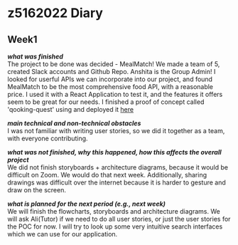 # z5162022 Diary

## Week1

**_what was finished_**  
The project to be done was decided - MealMatch! We made a team of 5, created Slack accounts and Github Repo. Anshita is the Group Admin!
I looked for userful APIs we can incorporate into our project, and found MealMatch to be the most comprehensive food API, with a reasonable price. I used it with a React Application to test it, and the features it offers seem to be great for our needs.
I finished a proof of concept called 'qooking-quest' using and deployed it [here](https://qooking-quest.netlify.app/#/recipe)

**_main technical and non-technical obstacles_**  
I was not familiar with writing user stories, so we did it together as a team, with everyone contributing.

**_what was not finished, why this happened, how this affects the overall project_**  
We did not finish storyboards + architecture diagrams, because it would be difficult on Zoom. We would do that next week. Additionally, sharing drawings was difficult over the internet because it is harder to gesture and draw on the screen.

**_what is planned for the next period (e.g., next week)_**  
We will finish the flowcharts, storyboards and architecture diagrams. We will ask Ali(Tutor) if we need to do all user stories, or just the user stories for the POC for now. I will try to look up some very intuitive search interfaces which we can use for our application.
